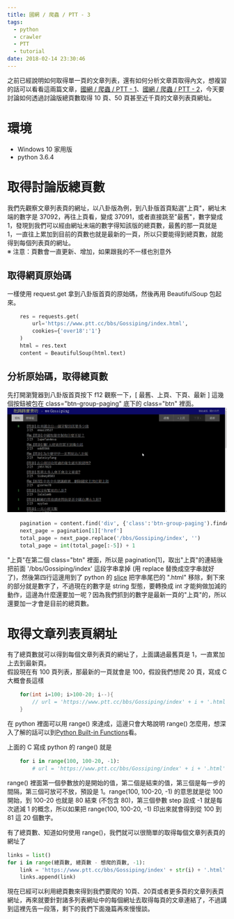 ```yaml
---
title: 國網 / 爬蟲 / PTT - 3
tags:
  - python
  - crawler
  - PTT
  - tutorial
date: 2018-02-14 23:30:46
---
```



之前已經說明如何取得單一頁的文章列表，還有如何分析文章頁取得內文，想複習的話可以看看這兩篇文章，[國網 / 爬蟲 / PTT - 1](https://eugene87222.github.io/2018/02/10/PTT-crawler-1/)、[國網 / 爬蟲 / PTT - 2](https://eugene87222.github.io/2018/02/13/PTT-crawler-2/)，今天要討論如何透過討論版總頁數取得 10 頁、50 頁甚至近千頁的文章列表頁網址。

# 環境

- Windows 10 家用版
- python 3.6.4

# 取得討論版總頁數

我們先觀察文章列表頁的網址，以八卦版為例，到八卦版首頁點選"上頁"，網址末端的數字是  37092，再往上頁看，變成 37091，或者直接跳至"最舊"，數字變成 1，發現到我們可以經由網址末端的數字得知該版的總頁數，最舊的那一頁就是 1，一直往上累加到目前的頁數也就是最新的一頁，所以只要能得到總頁數，就能得到每個列表頁的網址。  
※ 注意：頁數會一直更新、增加，如果跟我的不一樣也別意外

## 取得網頁原始碼

一樣使用 request.get 拿到八卦版首頁的原始碼，然後再用 BeautifulSoup 包起來。
```python
	res = requests.get(
	    url='https://www.ptt.cc/bbs/Gossiping/index.html',
	    cookies={'over18':'1'}
	)
	html = res.text
	content = BeautifulSoup(html.text)
```

## 分析原始碼，取得總頁數

先打開瀏覽器到八卦版首頁按下 f12 觀察一下，[ 最舊、上頁、下頁、最新 ] 這幾個按鈕被包在 class="btn-group-paging" 底下的 class="btn" 裡面。
![](/image/pagination_class.gif)

```python
    pagination = content.find('div', {'class':'btn-group-paging').findAll('a', {'class':'btn')
    next_page = pagination[1]['href']
    total_page = next_page.replace('/bbs/Gossiping/index', '')
    total_page = int(total_page[:-5]) + 1
```
"上頁"在第二個 class="btn" 裡面，所以是 pagination[1]，取出"上頁"的連結後把前面 '/bbs/Gossiping/index' 這段字串拿掉 (用 replace 替換成空字串就好了)，然後第四行這邊用到了 python 的 [slice](http://python-reference.readthedocs.io/en/latest/docs/brackets/slicing.html) 把字串尾巴的 ".html" 移除，剩下來的部分就是數字了，不過現在的數字是 string 型態，要轉換成 int 才能夠做加減的動作，這邊為什麼還要加一呢？因為我們抓到的數字是最新一頁的"上頁"的，所以還要加一才會是目前的總頁數。

# 取得文章列表頁網址

有了總頁數就可以得到每個文章列表頁的網址了，上面講過最舊頁是 1，一直累加上去到最新頁。  
假設現在有 100 頁列表，那最新的一頁就會是 100，假設我們想爬 20 頁，寫成 C 大概會長這樣
```c
    for(int i=100; i>100-20; i--){
        // url = 'https://www.ptt.cc/bbs/Gossiping/index' + i + '.html'
    }
```
在 python 裡面可以用 range() 來達成，這邊只會大略說明 range() 怎麼用，想深入了解的話可以到[Python Built-in Functions](https://docs.python.org/3/library/functions.html#func-range)看。

上面的 C 寫成 python 的 range() 就是
```python
    for i in range(100, 100-20, -1):
        # url = 'https://www.ptt.cc/bbs/Gossiping/index' + i + '.html'
```
range() 裡面第一個參數放的是開始的值，第二個是結束的值，第三個是每一步的間隔，第三個可放可不放，預設是 1。range(100, 100-20, -1) 的意思就是從 100 開始，到 100-20 也就是 80 結束 (不包含 80)，第三個參數 step 設成 -1 就是每次遞減 1 的概念，所以如果把 range(100, 100-20, -1) 印出來就會得到從 100 到 81 這 20 個數字。

有了總頁數、知道如何使用 range()，我們就可以很簡單的取得每個文章列表頁的網址了
```python
links = list()
for i in range(總頁數, 總頁數 - 想爬的頁數, -1):
    link = 'https://www.ptt.cc/bbs/Gossiping/index' + str(i) + '.html'
    links.append(link)
```

現在已經可以利用總頁數來得到我們要爬的 10頁、20頁或者更多頁的文章列表頁網址，再來就要針對諸多列表網址中的每個網址去取得每頁的文章連結了，不過講到這裡先告一段落，剩下的我們下面幾篇再來慢慢談。



